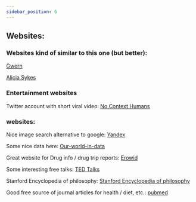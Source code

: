 ```yaml
---
sidebar_position: 6
---
```


## Websites:

### Websites kind of similar to this one (but better):

[Gwern](https://www.gwern.net/)

[Alicia Sykes](https://notes.aliciasykes.com/)

### Entertainment websites 

Twitter account with short viral video:
[No Context Humans](https://twitter.com/NoContextHumans)

### websites:

Nice image search alternative to google:
[Yandex](https://www.yandex.com)

Some nice data here:
[Our-world-in-data](https://ourworldindata.org/)

Great website for Drug info / drug trip reports:
[Erowid](https://erowid.org/)

Some interesting free talks:
[TED Talks](https://www.ted.com/talks?sort=popular)

Stanford Encyclopedia of philosophy:
[Stanford Encyclopedia of philosophy](https://plato.stanford.edu/)

Good free source of journal articles for health / diet, etc.:
[pubmed](https://pubmed.ncbi.nlm.nih.gov/)










